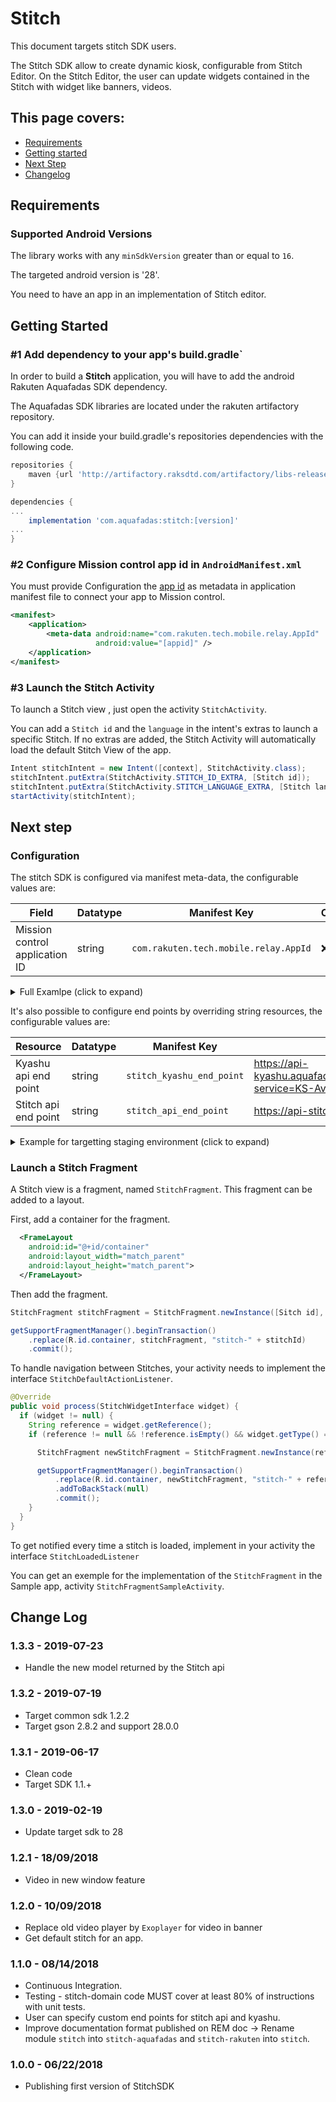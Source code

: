 # Stitch

This document targets stitch SDK users.

The Stitch SDK allow to create dynamic kiosk, configurable from Stitch Editor.
On the Stitch Editor, the user can update widgets contained in the Stitch with widget like banners, videos.

## This page covers:

*   [Requirements](#Requirements)
*   [Getting started](#Setup)
*   [Next Step](#nextStep)
*   [Changelog](#Changelog)

## <a name="Requirements"></a> Requirements
### Supported Android Versions

The library works with any `minSdkVersion` greater than or equal to `16`.

The targeted android version is '28'.

You need to have an app in an implementation of Stitch editor.


## <a name="Setup"></a> Getting Started
### #1 Add dependency to your app's build.gradle`
In order to build a **Stitch** application, you will have to add the android Rakuten Aquafadas SDK dependency.

The Aquafadas SDK libraries are located under the rakuten artifactory repository.

You can add it inside your build.gradle's repositories dependencies with the following code.

```groovy
repositories {
    maven {url 'http://artifactory.raksdtd.com/artifactory/libs-release'}
}

dependencies {
...
    implementation 'com.aquafadas:stitch:[version]'
...
}
```

### #2 Configure Mission control app id in `AndroidManifest.xml`
You must provide Configuration the [app id](https://developers.rakuten.com/intra/mission-control/guides/getting-started/guide-to-get-app-id/)
as metadata in application manifest file to connect your app to Mission control.

```xml
<manifest>
    <application>
        <meta-data android:name="com.rakuten.tech.mobile.relay.AppId"
                   android:value="[appid]" />
    </application>
</manifest>
```


### #3 Launch the Stitch Activity
To launch a Stitch view , just open the activity `StitchActivity`.

You can add a `Stitch id` and the `language` in the intent's extras to launch a specific Stitch. 
If no extras are added, the Stitch Activity will automatically load the default Stitch View of the app. 

```java
Intent stitchIntent = new Intent([context], StitchActivity.class);
stitchIntent.putExtra(StitchActivity.STITCH_ID_EXTRA, [Stitch id]);
stitchIntent.putExtra(StitchActivity.STITCH_LANGUAGE_EXTRA, [Stitch language]);
startActivity(stitchIntent);
```

## <a name="nextStep"></a> Next step 

### Configuration
The stitch SDK is configured via manifest meta-data, the configurable values are:

| Field                          | Datatype| Manifest Key                                               | Optional   |
|--------------------------------|---------|------------------------------------------------------------|------------|
| Mission control application ID | string  | `com.rakuten.tech.mobile.relay.AppId`                      | ❌         |

<details>
<summary>Full Examlpe (click to expand)</summary>

```xml
<manifest>
  <application >
    <!--Mandatory meta data-->
    <meta-data
      android:name="com.rakuten.tech.mobile.relay.AppId"
      android:value="[your app Id]"/>
  </application>
</manifest>
```
</details>


It's also possible to configure end points by overriding string resources, the configurable values are:

| Resource                       | Datatype| Manifest Key                                   |Default value                                                                                   |
|--------------------------------|---------|------------------------------------------------|------------------------------------------------------------------------------------------------|
| Kyashu api end point           | string  | `stitch_kyashu_end_point`                      |https://api-kyashu.aquafadas.com/wsapi/KyashuDownload.php?service=KS-AvePublishing              |
| Stitch api end point           | string  | `stitch_api_end_point`                         |https://api-stitch.aquafadas.com                                                                |

<details>
<summary> Example for targetting staging environment (click to expand)</summary>

```xml
<resources>
  <string name="stitch_kyashu_end_point">[your Kyashu Url end point]</string>
  <string name="stitch_api_end_point">[your Stitch api end point]</string>
</resources>
```
</details>

### Launch a Stitch Fragment

A Stitch view is a fragment, named `StitchFragment`.
This fragment can be added to a layout.

First, add a container for the fragment.

```xml
  <FrameLayout
    android:id="@+id/container"
    android:layout_width="match_parent"
    android:layout_height="match_parent">
  </FrameLayout>
```

Then add the fragment.

```java
StitchFragment stitchFragment = StitchFragment.newInstance([Sitch id], [Stitch Language]);

getSupportFragmentManager().beginTransaction()
    .replace(R.id.container, stitchFragment, "stitch-" + stitchId)
    .commit();
```

To handle navigation between Stitches, your activity needs to implement the interface `StitchDefaultActionListener`.

```java
@Override
public void process(StitchWidgetInterface widget) {
  if (widget != null) {
    String reference = widget.getReference();
    if (reference != null && !reference.isEmpty() && widget.getType() == StitchWidgetType.stitchView) {

      StitchFragment newStitchFragment = StitchFragment.newInstance(reference, [Stitch language]);

      getSupportFragmentManager().beginTransaction()
          .replace(R.id.container, newStitchFragment, "stitch-" + reference)
          .addToBackStack(null)
          .commit();
    }
  }
}
```

To get notified every time a stitch is loaded, implement in your activity the interface `StitchLoadedListener`

You can get an exemple for the implementation of the `StitchFragment` in the Sample app, activity `StitchFragmentSampleActivity`.


## <a name="Changelog"></a> Change Log

### 1.3.3 - 2019-07-23
- Handle the new model returned by the Stitch api

### 1.3.2 - 2019-07-19
- Target common sdk 1.2.2
- Target gson 2.8.2 and support 28.0.0


### 1.3.1 - 2019-06-17
- Clean code
- Target SDK 1.1.+

### 1.3.0 - 2019-02-19
- Update target sdk to 28


### 1.2.1 - 18/09/2018

- Video in new window feature

### 1.2.0 - 10/09/2018

- Replace old video player by `Exoplayer` for video in banner
- Get default stitch for an app.


### 1.1.0 - 08/14/2018

- Continuous Integration.
- Testing - stitch-domain code MUST cover at least 80% of instructions with unit tests.
- User can specify custom end points for stitch api and kyashu.
- Improve documentation format published on REM doc -> Rename module `stitch` into `stitch-aquafadas` and `stitch-rakuten` into `stitch`.

### 1.0.0 - 06/22/2018
- Publishing first version of StitchSDK
